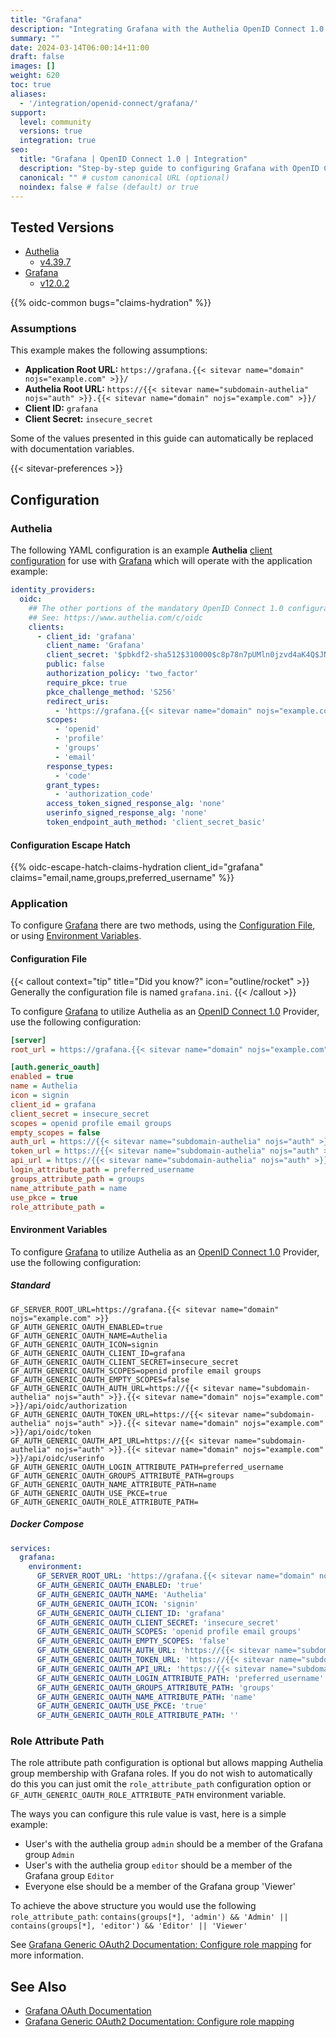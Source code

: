 ```yaml
---
title: "Grafana"
description: "Integrating Grafana with the Authelia OpenID Connect 1.0 Provider."
summary: ""
date: 2024-03-14T06:00:14+11:00
draft: false
images: []
weight: 620
toc: true
aliases:
  - '/integration/openid-connect/grafana/'
support:
  level: community
  versions: true
  integration: true
seo:
  title: "Grafana | OpenID Connect 1.0 | Integration"
  description: "Step-by-step guide to configuring Grafana with OpenID Connect 1.0 for secure SSO. Enhance your login flow using Authelia’s modern identity management."
  canonical: "" # custom canonical URL (optional)
  noindex: false # false (default) or true
---
```


## Tested Versions

- [Authelia]
  - [v4.39.7](https://github.com/authelia/authelia/releases/tag/v4.39.7)
- [Grafana]
  - [v12.0.2](https://github.com/grafana/grafana/releases/tag/v12.0.2)

{{% oidc-common bugs="claims-hydration" %}}

### Assumptions

This example makes the following assumptions:

- __Application Root URL:__ `https://grafana.{{< sitevar name="domain" nojs="example.com" >}}/`
- __Authelia Root URL:__ `https://{{< sitevar name="subdomain-authelia" nojs="auth" >}}.{{< sitevar name="domain" nojs="example.com" >}}/`
- __Client ID:__ `grafana`
- __Client Secret:__ `insecure_secret`

Some of the values presented in this guide can automatically be replaced with documentation variables.

{{< sitevar-preferences >}}

## Configuration

### Authelia

The following YAML configuration is an example __Authelia__ [client configuration] for use with [Grafana] which will
operate with the application example:

```yaml {title="configuration.yml"}
identity_providers:
  oidc:
    ## The other portions of the mandatory OpenID Connect 1.0 configuration go here.
    ## See: https://www.authelia.com/c/oidc
    clients:
      - client_id: 'grafana'
        client_name: 'Grafana'
        client_secret: '$pbkdf2-sha512$310000$c8p78n7pUMln0jzvd4aK4Q$JNRBzwAo0ek5qKn50cFzzvE9RXV88h1wJn5KGiHrD0YKtZaR/nCb2CJPOsKaPK0hjf.9yHxzQGZziziccp6Yng'  # The digest of 'insecure_secret'.
        public: false
        authorization_policy: 'two_factor'
        require_pkce: true
        pkce_challenge_method: 'S256'
        redirect_uris:
          - 'https://grafana.{{< sitevar name="domain" nojs="example.com" >}}/login/generic_oauth'
        scopes:
          - 'openid'
          - 'profile'
          - 'groups'
          - 'email'
        response_types:
          - 'code'
        grant_types:
          - 'authorization_code'
        access_token_signed_response_alg: 'none'
        userinfo_signed_response_alg: 'none'
        token_endpoint_auth_method: 'client_secret_basic'
```

#### Configuration Escape Hatch

{{% oidc-escape-hatch-claims-hydration client_id="grafana" claims="email,name,groups,preferred_username" %}}

### Application

To configure [Grafana] there are two methods, using the [Configuration File](#configuration-file), or using
[Environment Variables](#environment-variables).

#### Configuration File

{{< callout context="tip" title="Did you know?" icon="outline/rocket" >}}
Generally the configuration file is named `grafana.ini`.
{{< /callout >}}

To configure [Grafana] to utilize Authelia as an [OpenID Connect 1.0] Provider, use the following configuration:

```ini {title="grafana.ini"}
[server]
root_url = https://grafana.{{< sitevar name="domain" nojs="example.com" >}}

[auth.generic_oauth]
enabled = true
name = Authelia
icon = signin
client_id = grafana
client_secret = insecure_secret
scopes = openid profile email groups
empty_scopes = false
auth_url = https://{{< sitevar name="subdomain-authelia" nojs="auth" >}}.{{< sitevar name="domain" nojs="example.com" >}}/api/oidc/authorization
token_url = https://{{< sitevar name="subdomain-authelia" nojs="auth" >}}.{{< sitevar name="domain" nojs="example.com" >}}/api/oidc/token
api_url = https://{{< sitevar name="subdomain-authelia" nojs="auth" >}}.{{< sitevar name="domain" nojs="example.com" >}}/api/oidc/userinfo
login_attribute_path = preferred_username
groups_attribute_path = groups
name_attribute_path = name
use_pkce = true
role_attribute_path =
```

#### Environment Variables

To configure [Grafana] to utilize Authelia as an [OpenID Connect 1.0] Provider, use the following configuration:

##### Standard

```shell {title=".env"}
GF_SERVER_ROOT_URL=https://grafana.{{< sitevar name="domain" nojs="example.com" >}}
GF_AUTH_GENERIC_OAUTH_ENABLED=true
GF_AUTH_GENERIC_OAUTH_NAME=Authelia
GF_AUTH_GENERIC_OAUTH_ICON=signin
GF_AUTH_GENERIC_OAUTH_CLIENT_ID=grafana
GF_AUTH_GENERIC_OAUTH_CLIENT_SECRET=insecure_secret
GF_AUTH_GENERIC_OAUTH_SCOPES=openid profile email groups
GF_AUTH_GENERIC_OAUTH_EMPTY_SCOPES=false
GF_AUTH_GENERIC_OAUTH_AUTH_URL=https://{{< sitevar name="subdomain-authelia" nojs="auth" >}}.{{< sitevar name="domain" nojs="example.com" >}}/api/oidc/authorization
GF_AUTH_GENERIC_OAUTH_TOKEN_URL=https://{{< sitevar name="subdomain-authelia" nojs="auth" >}}.{{< sitevar name="domain" nojs="example.com" >}}/api/oidc/token
GF_AUTH_GENERIC_OAUTH_API_URL=https://{{< sitevar name="subdomain-authelia" nojs="auth" >}}.{{< sitevar name="domain" nojs="example.com" >}}/api/oidc/userinfo
GF_AUTH_GENERIC_OAUTH_LOGIN_ATTRIBUTE_PATH=preferred_username
GF_AUTH_GENERIC_OAUTH_GROUPS_ATTRIBUTE_PATH=groups
GF_AUTH_GENERIC_OAUTH_NAME_ATTRIBUTE_PATH=name
GF_AUTH_GENERIC_OAUTH_USE_PKCE=true
GF_AUTH_GENERIC_OAUTH_ROLE_ATTRIBUTE_PATH=
```

##### Docker Compose

```yaml {title="compose.yml"}
services:
  grafana:
    environment:
      GF_SERVER_ROOT_URL: 'https://grafana.{{< sitevar name="domain" nojs="example.com" >}}'
      GF_AUTH_GENERIC_OAUTH_ENABLED: 'true'
      GF_AUTH_GENERIC_OAUTH_NAME: 'Authelia'
      GF_AUTH_GENERIC_OAUTH_ICON: 'signin'
      GF_AUTH_GENERIC_OAUTH_CLIENT_ID: 'grafana'
      GF_AUTH_GENERIC_OAUTH_CLIENT_SECRET: 'insecure_secret'
      GF_AUTH_GENERIC_OAUTH_SCOPES: 'openid profile email groups'
      GF_AUTH_GENERIC_OAUTH_EMPTY_SCOPES: 'false'
      GF_AUTH_GENERIC_OAUTH_AUTH_URL: 'https://{{< sitevar name="subdomain-authelia" nojs="auth" >}}.{{< sitevar name="domain" nojs="example.com" >}}/api/oidc/authorization'
      GF_AUTH_GENERIC_OAUTH_TOKEN_URL: 'https://{{< sitevar name="subdomain-authelia" nojs="auth" >}}.{{< sitevar name="domain" nojs="example.com" >}}/api/oidc/token'
      GF_AUTH_GENERIC_OAUTH_API_URL: 'https://{{< sitevar name="subdomain-authelia" nojs="auth" >}}.{{< sitevar name="domain" nojs="example.com" >}}/api/oidc/userinfo'
      GF_AUTH_GENERIC_OAUTH_LOGIN_ATTRIBUTE_PATH: 'preferred_username'
      GF_AUTH_GENERIC_OAUTH_GROUPS_ATTRIBUTE_PATH: 'groups'
      GF_AUTH_GENERIC_OAUTH_NAME_ATTRIBUTE_PATH: 'name'
      GF_AUTH_GENERIC_OAUTH_USE_PKCE: 'true'
      GF_AUTH_GENERIC_OAUTH_ROLE_ATTRIBUTE_PATH: ''
```

### Role Attribute Path

The role attribute path configuration is optional but allows mapping Authelia group membership with Grafana roles. If
you do not wish to automatically do this you can just omit the `role_attribute_path` configuration option or
`GF_AUTH_GENERIC_OAUTH_ROLE_ATTRIBUTE_PATH` environment variable.

The ways you can configure this rule value is vast, here is a simple example:
- User's with the authelia group `admin` should be a member of the Grafana group `Admin`
- User's with the authelia group `editor` should be a member of the Grafana group `Editor`
- Everyone else should be a member of the Grafana group 'Viewer'

To achieve the above structure you would use the following `role_attribute_path`:
`contains(groups[*], 'admin') && 'Admin' || contains(groups[*], 'editor') && 'Editor' || 'Viewer'`

See [Grafana Generic OAuth2 Documentation: Configure role mapping] for more information.

## See Also

- [Grafana OAuth Documentation](https://grafana.com/docs/grafana/latest/auth/generic-oauth/)
- [Grafana Generic OAuth2 Documentation: Configure role mapping]

[Authelia]: https://www.authelia.com
[Grafana]: https://grafana.com/
[OpenID Connect 1.0]: ../../openid-connect/introduction.md
[Grafana Generic OAuth2 Documentation: Configure role mapping]: https://grafana.com/docs/grafana/latest/setup-grafana/configure-security/configure-authentication/generic-oauth/#configure-role-mapping
[client configuration]: ../../../configuration/identity-providers/openid-connect/clients.md
